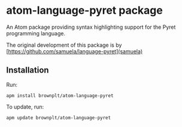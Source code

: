 # atom-language-pyret package

An Atom package providing syntax highlighting support for the Pyret programming
language.

The original development of this package is by [https://github.com/samuela/language-pyret](samuela)

## Installation

Run:

```
apm install brownplt/atom-language-pyret
```

To update, run:

```
apm update brownplt/atom-language-pyret
```
